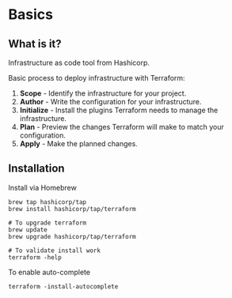 # Basics

## What is it?
Infrastructure as code tool from Hashicorp.

Basic process to deploy infrastructure with Terraform:
1. **Scope** - Identify the infrastructure for your project.
2. **Author** - Write the configuration for your infrastructure.
3. **Initialize** - Install the plugins Terraform needs to manage the infrastructure.
4. **Plan** - Preview the changes Terraform will make to match your configuration.
5. **Apply** - Make the planned changes.

## Installation
Install via Homebrew
``` shell
brew tap hashicorp/tap
brew install hashicorp/tap/terraform

# To upgrade terraform
brew update
brew upgrade hashicorp/tap/terraform

# To validate install work
terraform -help
```

To enable auto-complete
``` shell
terraform -install-autocomplete
```
